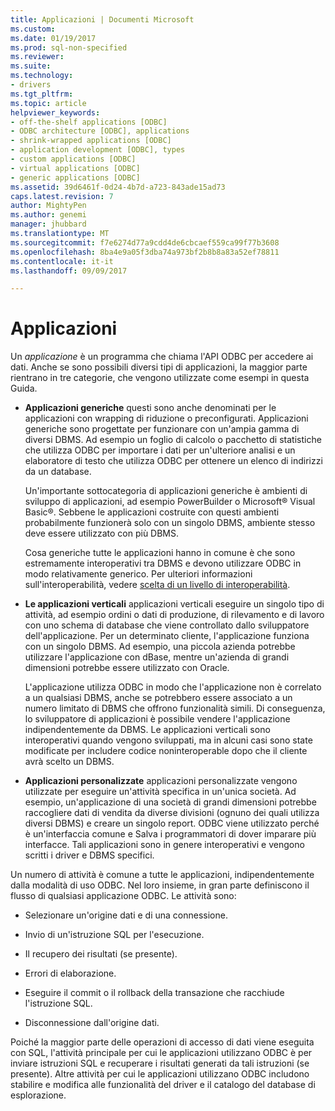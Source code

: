 ```yaml
---
title: Applicazioni | Documenti Microsoft
ms.custom: 
ms.date: 01/19/2017
ms.prod: sql-non-specified
ms.reviewer: 
ms.suite: 
ms.technology:
- drivers
ms.tgt_pltfrm: 
ms.topic: article
helpviewer_keywords:
- off-the-shelf applications [ODBC]
- ODBC architecture [ODBC], applications
- shrink-wrapped applications [ODBC]
- application development [ODBC], types
- custom applications [ODBC]
- virtual applications [ODBC]
- generic applications [ODBC]
ms.assetid: 39d6461f-0d24-4b7d-a723-843ade15ad73
caps.latest.revision: 7
author: MightyPen
ms.author: genemi
manager: jhubbard
ms.translationtype: MT
ms.sourcegitcommit: f7e6274d77a9cdd4de6cbcaef559ca99f77b3608
ms.openlocfilehash: 8ba4e9a05f3dba74a973bf2b8b8a83a52ef78811
ms.contentlocale: it-it
ms.lasthandoff: 09/09/2017

---
```

# <a name="applications"></a>Applicazioni
Un *applicazione* è un programma che chiama l'API ODBC per accedere ai dati. Anche se sono possibili diversi tipi di applicazioni, la maggior parte rientrano in tre categorie, che vengono utilizzate come esempi in questa Guida.  
  
-   **Applicazioni generiche** questi sono anche denominati per le applicazioni con wrapping di riduzione o preconfigurati. Applicazioni generiche sono progettate per funzionare con un'ampia gamma di diversi DBMS. Ad esempio un foglio di calcolo o pacchetto di statistiche che utilizza ODBC per importare i dati per un'ulteriore analisi e un elaboratore di testo che utilizza ODBC per ottenere un elenco di indirizzi da un database.  
  
     Un'importante sottocategoria di applicazioni generiche è ambienti di sviluppo di applicazioni, ad esempio PowerBuilder o Microsoft® Visual Basic®. Sebbene le applicazioni costruite con questi ambienti probabilmente funzionerà solo con un singolo DBMS, ambiente stesso deve essere utilizzato con più DBMS.  
  
     Cosa generiche tutte le applicazioni hanno in comune è che sono estremamente interoperativi tra DBMS e devono utilizzare ODBC in modo relativamente generico. Per ulteriori informazioni sull'interoperabilità, vedere [scelta di un livello di interoperabilità](../../odbc/reference/develop-app/choosing-a-level-of-interoperability.md).  
  
-   **Le applicazioni verticali** applicazioni verticali eseguire un singolo tipo di attività, ad esempio ordini o dati di produzione, di rilevamento e di lavoro con uno schema di database che viene controllato dallo sviluppatore dell'applicazione. Per un determinato cliente, l'applicazione funziona con un singolo DBMS. Ad esempio, una piccola azienda potrebbe utilizzare l'applicazione con dBase, mentre un'azienda di grandi dimensioni potrebbe essere utilizzato con Oracle.  
  
     L'applicazione utilizza ODBC in modo che l'applicazione non è correlato a un qualsiasi DBMS, anche se potrebbero essere associato a un numero limitato di DBMS che offrono funzionalità simili. Di conseguenza, lo sviluppatore di applicazioni è possibile vendere l'applicazione indipendentemente da DBMS. Le applicazioni verticali sono interoperativi quando vengono sviluppati, ma in alcuni casi sono state modificate per includere codice noninteroperable dopo che il cliente avrà scelto un DBMS.  
  
-   **Applicazioni personalizzate** applicazioni personalizzate vengono utilizzate per eseguire un'attività specifica in un'unica società. Ad esempio, un'applicazione di una società di grandi dimensioni potrebbe raccogliere dati di vendita da diverse divisioni (ognuno dei quali utilizza diversi DBMS) e creare un singolo report. ODBC viene utilizzato perché è un'interfaccia comune e Salva i programmatori di dover imparare più interfacce. Tali applicazioni sono in genere interoperativi e vengono scritti i driver e DBMS specifici.  
  
 Un numero di attività è comune a tutte le applicazioni, indipendentemente dalla modalità di uso ODBC. Nel loro insieme, in gran parte definiscono il flusso di qualsiasi applicazione ODBC. Le attività sono:  
  
-   Selezionare un'origine dati e di una connessione.  
  
-   Invio di un'istruzione SQL per l'esecuzione.  
  
-   Il recupero dei risultati (se presente).  
  
-   Errori di elaborazione.  
  
-   Eseguire il commit o il rollback della transazione che racchiude l'istruzione SQL.  
  
-   Disconnessione dall'origine dati.  
  
 Poiché la maggior parte delle operazioni di accesso di dati viene eseguita con SQL, l'attività principale per cui le applicazioni utilizzano ODBC è per inviare istruzioni SQL e recuperare i risultati generati da tali istruzioni (se presente). Altre attività per cui le applicazioni utilizzano ODBC includono stabilire e modifica alle funzionalità del driver e il catalogo del database di esplorazione.
